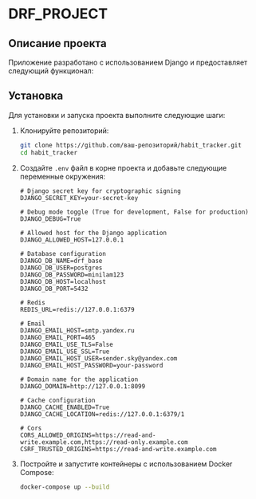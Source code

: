 # DRF_PROJECT

## Описание проекта

Приложение разработано с использованием Django и предоставляет следующий функционал:

## Установка

Для установки и запуска проекта выполните следующие шаги:

1. Клонируйте репозиторий:
   ``` bash
   git clone https://github.com/ваш-репозиторий/habit_tracker.git
   cd habit_tracker
   ```

2. Создайте `.env` файл в корне проекта и добавьте следующие переменные окружения:
   ``` plaintext
   # Django secret key for cryptographic signing
   DJANGO_SECRET_KEY=your-secret-key

   # Debug mode toggle (True for development, False for production)
   DJANGO_DEBUG=True

   # Allowed host for the Django application
   DJANGO_ALLOWED_HOST=127.0.0.1

   # Database configuration
   DJANGO_DB_NAME=drf_base
   DJANGO_DB_USER=postgres
   DJANGO_DB_PASSWORD=minilam123
   DJANGO_DB_HOST=localhost
   DJANGO_DB_PORT=5432

   # Redis
   REDIS_URL=redis://127.0.0.1:6379

   # Email
   DJANGO_EMAIL_HOST=smtp.yandex.ru
   DJANGO_EMAIL_PORT=465
   DJANGO_EMAIL_USE_TLS=False
   DJANGO_EMAIL_USE_SSL=True
   DJANGO_EMAIL_HOST_USER=sender.sky@yandex.com
   DJANGO_EMAIL_HOST_PASSWORD=your-password

   # Domain name for the application
   DJANGO_DOMAIN=http://127.0.0.1:8099

   # Cache configuration
   DJANGO_CACHE_ENABLED=True
   DJANGO_CACHE_LOCATION=redis://127.0.0.1:6379/1

   # Cors
   CORS_ALLOWED_ORIGINS=https://read-and-write.example.com,https://read-only.example.com
   CSRF_TRUSTED_ORIGINS=https://read-and-write.example.com
   ```

3. Постройте и запустите контейнеры с использованием Docker Compose:
   ``` bash
   docker-compose up --build
   ```
